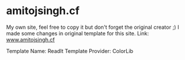 # amitojsingh.cf
My own site, feel free to copy it but don't forget the original creator ;) 
I made some changes in original template for this site.
Link: www.amitojsingh.cf

Template Name: ReadIt 
Template Provider: ColorLib
